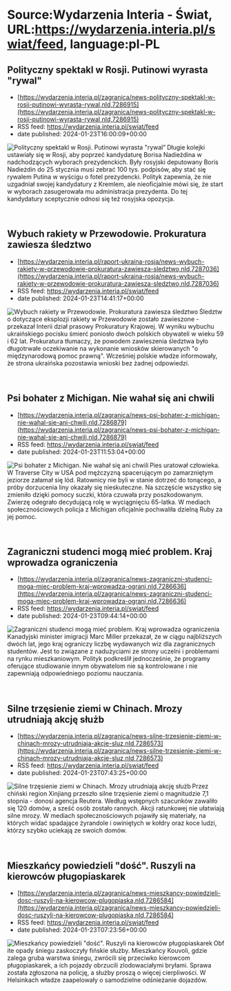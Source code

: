 # Source:Wydarzenia Interia - Świat, URL:https://wydarzenia.interia.pl/swiat/feed, language:pl-PL

## Polityczny spektakl w Rosji. Putinowi wyrasta "rywal"
 - [https://wydarzenia.interia.pl/zagranica/news-polityczny-spektakl-w-rosji-putinowi-wyrasta-rywal,nId,7286915](https://wydarzenia.interia.pl/zagranica/news-polityczny-spektakl-w-rosji-putinowi-wyrasta-rywal,nId,7286915)
 - RSS feed: https://wydarzenia.interia.pl/swiat/feed
 - date published: 2024-01-23T16:00:09+00:00

<p><a href="https://wydarzenia.interia.pl/zagranica/news-polityczny-spektakl-w-rosji-putinowi-wyrasta-rywal,nId,7286915"><img align="left" alt="Polityczny spektakl w Rosji. Putinowi wyrasta &quot;rywal&quot;" src="https://i.iplsc.com/polityczny-spektakl-w-rosji-putinowi-wyrasta-rywal/000IG5TD225I9OPK-C321.jpg" /></a>Długie kolejki ustawiały się w Rosji, aby poprzeć kandydaturę Borisa Nadieżdina w nadchodzących wyborach prezydenckich. Były rosyjski deputowany Boris Nadieżdin do 25 stycznia musi zebrać 100 tys. podpisów, aby stać się rywalem Putina w wyścigu o fotel prezydencki. Polityk zapewnia, że nie uzgadniał swojej kandydatury z Kremlem, ale nieoficjalnie mówi się, że start w wyborach zasugerowała mu administracja prezydenta. Do tej kandydatury sceptycznie odnosi się też rosyjska opozycja.</p><br clear="all" />

## Wybuch rakiety w Przewodowie. Prokuratura zawiesza śledztwo
 - [https://wydarzenia.interia.pl/raport-ukraina-rosja/news-wybuch-rakiety-w-przewodowie-prokuratura-zawiesza-sledztwo,nId,7287036](https://wydarzenia.interia.pl/raport-ukraina-rosja/news-wybuch-rakiety-w-przewodowie-prokuratura-zawiesza-sledztwo,nId,7287036)
 - RSS feed: https://wydarzenia.interia.pl/swiat/feed
 - date published: 2024-01-23T14:41:17+00:00

<p><a href="https://wydarzenia.interia.pl/raport-ukraina-rosja/news-wybuch-rakiety-w-przewodowie-prokuratura-zawiesza-sledztwo,nId,7287036"><img align="left" alt="Wybuch rakiety w Przewodowie. Prokuratura zawiesza śledztwo" src="https://i.iplsc.com/wybuch-rakiety-w-przewodowie-prokuratura-zawiesza-sledztwo/000IG6CE6W2LUGRI-C321.jpg" /></a>Śledztwo dotyczące eksplozji rakiety w Przewodowie zostało zawieszone - przekazał Interii dział prasowy Prokuratury Krajowej. W wyniku wybuchu ukraińskiego pocisku śmierć poniosło dwóch polskich obywateli w wieku 59 i 62 lat. Prokuratura tłumaczy, że powodem zawieszenia śledztwa było długotrwałe oczekiwanie na wykonanie wniosków skierowanych &quot;o międzynarodową pomoc prawną&quot;. Wcześniej polskie władze informowały, że strona ukraińska pozostawia wnioski bez żadnej odpowiedzi.</p><br clear="all" />

## Psi bohater z Michigan. Nie wahał się ani chwili
 - [https://wydarzenia.interia.pl/zagranica/news-psi-bohater-z-michigan-nie-wahal-sie-ani-chwili,nId,7286879](https://wydarzenia.interia.pl/zagranica/news-psi-bohater-z-michigan-nie-wahal-sie-ani-chwili,nId,7286879)
 - RSS feed: https://wydarzenia.interia.pl/swiat/feed
 - date published: 2024-01-23T11:53:04+00:00

<p><a href="https://wydarzenia.interia.pl/zagranica/news-psi-bohater-z-michigan-nie-wahal-sie-ani-chwili,nId,7286879"><img align="left" alt="Psi bohater z Michigan. Nie wahał się ani chwili" src="https://i.iplsc.com/psi-bohater-z-michigan-nie-wahal-sie-ani-chwili/000IG4B2QG2XKY87-C321.jpg" /></a>Pies uratował człowieka. W Traverse City w USA pod mężczyzną spacerującym po zamarzniętym jeziorze załamał się lód. Ratownicy nie byli w stanie dotrzeć do tonącego, a próby dorzucenia liny okazały się nieskuteczne. Na szczęście wszystko się zmieniło dzięki pomocy suczki, która czuwała przy poszkodowanym. Zwierzę odegrało decydującą rolę w wyciągnięciu 65-latka. W mediach społecznościowych policja z Michigan oficjalnie pochwaliła dzielną Ruby za jej pomoc.</p><br clear="all" />

## Zagraniczni studenci mogą mieć problem. Kraj wprowadza ograniczenia
 - [https://wydarzenia.interia.pl/zagranica/news-zagraniczni-studenci-moga-miec-problem-kraj-wprowadza-ograni,nId,7286636](https://wydarzenia.interia.pl/zagranica/news-zagraniczni-studenci-moga-miec-problem-kraj-wprowadza-ograni,nId,7286636)
 - RSS feed: https://wydarzenia.interia.pl/swiat/feed
 - date published: 2024-01-23T09:44:14+00:00

<p><a href="https://wydarzenia.interia.pl/zagranica/news-zagraniczni-studenci-moga-miec-problem-kraj-wprowadza-ograni,nId,7286636"><img align="left" alt="Zagraniczni studenci mogą mieć problem. Kraj wprowadza ograniczenia" src="https://i.iplsc.com/zagraniczni-studenci-moga-miec-problem-kraj-wprowadza-ograni/000IFZ98SW8D5OXP-C321.jpg" /></a>Kanadyjski minister imigracji Marc Miller przekazał, że w ciągu najbliższych dwóch lat, jego kraj ograniczy liczbę wydawanych wiz dla zagranicznych studentów. Jest to związane z nadużyciami ze strony uczelni i problemami na rynku mieszkaniowym. Polityk podkreślił jednocześnie, że programy oferujące studiowanie innym obywatelom nie są kontrolowane i nie zapewniają odpowiedniego poziomu nauczania. </p><br clear="all" />

## Silne trzęsienie ziemi w Chinach. Mrozy utrudniają akcję służb
 - [https://wydarzenia.interia.pl/zagranica/news-silne-trzesienie-ziemi-w-chinach-mrozy-utrudniaja-akcje-sluz,nId,7286573](https://wydarzenia.interia.pl/zagranica/news-silne-trzesienie-ziemi-w-chinach-mrozy-utrudniaja-akcje-sluz,nId,7286573)
 - RSS feed: https://wydarzenia.interia.pl/swiat/feed
 - date published: 2024-01-23T07:43:25+00:00

<p><a href="https://wydarzenia.interia.pl/zagranica/news-silne-trzesienie-ziemi-w-chinach-mrozy-utrudniaja-akcje-sluz,nId,7286573"><img align="left" alt="Silne trzęsienie ziemi w Chinach. Mrozy utrudniają akcję służb" src="https://i.iplsc.com/silne-trzesienie-ziemi-w-chinach-mrozy-utrudniaja-akcje-sluz/000IFYMEN6VY88IU-C321.jpg" /></a>Przez chiński region Xinjiang przeszło silne trzęsienie ziemi o magnitudzie 7,1 stopnia - donosi agencja Reutera. Według wstępnych szacunków zawaliło się 120 domów, a sześć osób zostało rannych. Akcji ratunkowej nie ułatwiają silne mrozy. W mediach społecznościowych pojawiły się materiały, na których widać spadające żyrandole i owiniętych w kołdry oraz koce ludzi, którzy szybko uciekają ze swoich domów. </p><br clear="all" />

## Mieszkańcy powiedzieli "dość". Ruszyli na kierowców pługopiaskarek
 - [https://wydarzenia.interia.pl/zagranica/news-mieszkancy-powiedzieli-dosc-ruszyli-na-kierowcow-plugopiaska,nId,7286584](https://wydarzenia.interia.pl/zagranica/news-mieszkancy-powiedzieli-dosc-ruszyli-na-kierowcow-plugopiaska,nId,7286584)
 - RSS feed: https://wydarzenia.interia.pl/swiat/feed
 - date published: 2024-01-23T07:23:56+00:00

<p><a href="https://wydarzenia.interia.pl/zagranica/news-mieszkancy-powiedzieli-dosc-ruszyli-na-kierowcow-plugopiaska,nId,7286584"><img align="left" alt="Mieszkańcy powiedzieli &quot;dość&quot;. Ruszyli na kierowców pługopiaskarek" src="https://i.iplsc.com/mieszkancy-powiedzieli-dosc-ruszyli-na-kierowcow-plugopiaska/000IFYIDW1F0T2WC-C321.jpg" /></a>Obfite opady śniegu zaskoczyły fińskie służby. Mieszkańcy Kouvoli, gdzie zalega gruba warstwa śniegu, zwrócili się przeciwko kierowcom pługopiaskarek, a ich pojazdy obrzucili zlodowaciałymi bryłami. Sprawa została zgłoszona na policję, a służby proszą o więcej cierpliwości. W Helsinkach władze zaapelowały o samodzielne odśnieżanie dojazdów.</p><br clear="all" />

